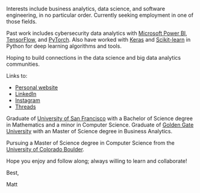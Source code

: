 Interests include business analytics, data science, and software engineering, in no particular order. 
Currently seeking employment in one of those fields. 

Past work includes cybersecurity data analytics with [Microsoft Power BI](https://powerbi.microsoft.com/en-us/), [TensorFlow](https://www.tensorflow.org/), and [PyTorch](https://pytorch.org/). Also have worked with [Keras](https://keras.io/) and [Scikit-learn](https://scikit-learn.org/) in Python for deep learning algorithms and tools. 

Hoping to build connections in the data science and big data analytics communities. 

Links to:
- [Personal website](https://www.matthewjchin.com/)
- [LinkedIn](https://www.linkedin.com/in/matthew-j-chin/)
- [Instagram](https://www.instagram.com/matthewjchin/)
- [Threads](https://www.threads.net/@matthewjchin)


Graduate of [University of San Francisco](https://www.usfca.edu/) with a Bachelor of Science degree in Mathematics and a minor in Computer Science. 
Graduate of [Golden Gate University](https://www.ggu.edu/) with an Master of Science degree in Business Analytics. 

Pursuing a Master of Science degree in Computer Science from the [University of Colorado Boulder](https://www.colorado.edu/).

Hope you enjoy and follow along; always willing to learn and collaborate!


Best,

Matt

